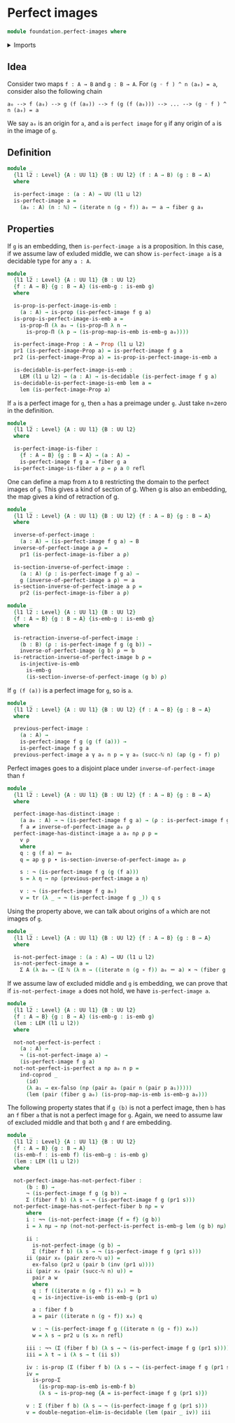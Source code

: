 # Perfect images

```agda
module foundation.perfect-images where
```

<details><summary>Imports</summary>

```agda
open import elementary-number-theory.natural-numbers

open import foundation.action-on-identifications-functions
open import foundation.decidable-types
open import foundation.dependent-pair-types
open import foundation.double-negation
open import foundation.iterating-functions
open import foundation.law-of-excluded-middle
open import foundation.negated-equality
open import foundation.negation
open import foundation.universe-levels

open import foundation-core.cartesian-product-types
open import foundation-core.coproduct-types
open import foundation-core.embeddings
open import foundation-core.empty-types
open import foundation-core.fibers-of-maps
open import foundation-core.function-types
open import foundation-core.identity-types
open import foundation-core.injective-maps
open import foundation-core.propositional-maps
open import foundation-core.propositions
open import foundation-core.transport-along-identifications
```

</details>

## Idea

Consider two maps `f : A → B` and `g : B → A`. For `(g ◦ f ) ^ n (a₀) = a`,
consider also the following chain

`a₀ --> f (a₀) --> g (f (a₀)) --> f (g (f (a₀))) --> ... --> (g ◦ f ) ^ n (a₀) = a`

We say `a₀` is an origin for `a`, and `a` is `perfect image` for `g` if any
origin of `a` is in the image of `g`.

## Definition

```agda
module _
  {l1 l2 : Level} {A : UU l1} {B : UU l2} (f : A → B) (g : B → A)
  where

  is-perfect-image : (a : A) → UU (l1 ⊔ l2)
  is-perfect-image a =
    (a₀ : A) (n : ℕ) → (iterate n (g ∘ f)) a₀ ＝ a → fiber g a₀
```

## Properties

If `g` is an embedding, then `is-perfect-image a` is a proposition. In this
case, if we assume law of exluded middle, we can show `is-perfect-image a` is a
decidable type for any `a : A`.

```agda
module _
  {l1 l2 : Level} {A : UU l1} {B : UU l2}
  {f : A → B} {g : B → A} (is-emb-g : is-emb g)
  where

  is-prop-is-perfect-image-is-emb :
    (a : A) → is-prop (is-perfect-image f g a)
  is-prop-is-perfect-image-is-emb a =
    is-prop-Π (λ a₀ → (is-prop-Π λ n →
      is-prop-Π (λ p → (is-prop-map-is-emb is-emb-g a₀))))

  is-perfect-image-Prop : A → Prop (l1 ⊔ l2)
  pr1 (is-perfect-image-Prop a) = is-perfect-image f g a
  pr2 (is-perfect-image-Prop a) = is-prop-is-perfect-image-is-emb a

  is-decidable-is-perfect-image-is-emb :
    LEM (l1 ⊔ l2) → (a : A) → is-decidable (is-perfect-image f g a)
  is-decidable-is-perfect-image-is-emb lem a =
    lem (is-perfect-image-Prop a)
```

If `a` is a perfect image for `g`, then `a` has a preimage under `g`. Just take
n=zero in the definition.

```agda
module _
  {l1 l2 : Level} {A : UU l1} {B : UU l2}
  where

  is-perfect-image-is-fiber :
    {f : A → B} {g : B → A} → (a : A) →
    is-perfect-image f g a → fiber g a
  is-perfect-image-is-fiber a ρ = ρ a 0 refl
```

One can define a map from `A` to `B` restricting the domain to the perfect
images of `g`. This gives a kind of section of g. When g is also an embedding,
the map gives a kind of retraction of g.

```agda
module _
  {l1 l2 : Level} {A : UU l1} {B : UU l2} {f : A → B} {g : B → A}
  where

  inverse-of-perfect-image :
    (a : A) → (is-perfect-image f g a) → B
  inverse-of-perfect-image a ρ =
    pr1 (is-perfect-image-is-fiber a ρ)

  is-section-inverse-of-perfect-image :
    (a : A) (ρ : is-perfect-image f g a) →
    g (inverse-of-perfect-image a ρ) ＝ a
  is-section-inverse-of-perfect-image a ρ =
    pr2 (is-perfect-image-is-fiber a ρ)
```

```agda
module _
  {l1 l2 : Level} {A : UU l1} {B : UU l2}
  {f : A → B} {g : B → A} {is-emb-g : is-emb g}
  where

  is-retraction-inverse-of-perfect-image :
    (b : B) (ρ : is-perfect-image f g (g b)) →
    inverse-of-perfect-image (g b) ρ ＝ b
  is-retraction-inverse-of-perfect-image b ρ =
    is-injective-is-emb
      is-emb-g
      (is-section-inverse-of-perfect-image (g b) ρ)
```

If `g (f (a))` is a perfect image for `g`, so is `a`.

```agda
module _
  {l1 l2 : Level} {A : UU l1} {B : UU l2} {f : A → B} {g : B → A}
  where

  previous-perfect-image :
    (a : A) →
    is-perfect-image f g (g (f (a))) →
    is-perfect-image f g a
  previous-perfect-image a γ a₀ n p = γ a₀ (succ-ℕ n) (ap (g ∘ f) p)
```

Perfect images goes to a disjoint place under `inverse-of-perfect-image` than
`f`

```agda
module _
  {l1 l2 : Level} {A : UU l1} {B : UU l2} {f : A → B} {g : B → A}
  where

  perfect-image-has-distinct-image :
    (a a₀ : A) → ¬ (is-perfect-image f g a) → (ρ : is-perfect-image f g a₀) →
    f a ≠ inverse-of-perfect-image a₀ ρ
  perfect-image-has-distinct-image a a₀ nρ ρ p =
    v ρ
    where
    q : g (f a) ＝ a₀
    q = ap g p ∙ is-section-inverse-of-perfect-image a₀ ρ

    s : ¬ (is-perfect-image f g (g (f a)))
    s = λ η → nρ (previous-perfect-image a η)

    v : ¬ (is-perfect-image f g a₀)
    v = tr (λ _ → ¬ (is-perfect-image f g _)) q s
```

Using the property above, we can talk about origins of `a` which are not images
of `g`.

```agda
module _
  {l1 l2 : Level} {A : UU l1} {B : UU l2} {f : A → B} {g : B → A}
  where

  is-not-perfect-image : (a : A) → UU (l1 ⊔ l2)
  is-not-perfect-image a =
    Σ A (λ a₀ → (Σ ℕ (λ n → ((iterate n (g ∘ f)) a₀ ＝ a) × ¬ (fiber g a₀))))
```

If we assume law of excluded middle and `g` is embedding, we can prove that if
`is-not-perfect-image a` does not hold, we have `is-perfect-image a`.

```agda
module _
  {l1 l2 : Level} {A : UU l1} {B : UU l2}
  {f : A → B} {g : B → A} (is-emb-g : is-emb g)
  (lem : LEM (l1 ⊔ l2))
  where

  not-not-perfect-is-perfect :
    (a : A) →
    ¬ (is-not-perfect-image a) →
    (is-perfect-image f g a)
  not-not-perfect-is-perfect a nρ a₀ n p =
    ind-coprod _
      (id)
      (λ a₁ → ex-falso (nρ (pair a₀ (pair n (pair p a₁)))))
      (lem (pair (fiber g a₀) (is-prop-map-is-emb is-emb-g a₀)))
```

The following property states that if `g (b)` is not a perfect image, then `b`
has an `f` fiber `a` that is not a perfect image for `g`. Again, we need to
assume law of excluded middle and that both `g` and `f` are embedding.

```agda
module _
  {l1 l2 : Level} {A : UU l1} {B : UU l2}
  {f : A → B} {g : B → A}
  (is-emb-f : is-emb f) (is-emb-g : is-emb g)
  (lem : LEM (l1 ⊔ l2))
  where

  not-perfect-image-has-not-perfect-fiber :
      (b : B) →
      ¬ (is-perfect-image f g (g b)) →
      Σ (fiber f b) (λ s → ¬ (is-perfect-image f g (pr1 s)))
  not-perfect-image-has-not-perfect-fiber b nρ = v
      where
      i : ¬¬ (is-not-perfect-image {f = f} (g b))
      i = λ nμ → nρ (not-not-perfect-is-perfect is-emb-g lem (g b) nμ)

      ii :
        is-not-perfect-image (g b) →
        Σ (fiber f b) (λ s → ¬ (is-perfect-image f g (pr1 s)))
      ii (pair x₀ (pair zero-ℕ u)) =
        ex-falso (pr2 u (pair b (inv (pr1 u))))
      ii (pair x₀ (pair (succ-ℕ n) u)) =
        pair a w
        where
        q : f ((iterate n (g ∘ f)) x₀) ＝ b
        q = is-injective-is-emb is-emb-g (pr1 u)

        a : fiber f b
        a = pair ((iterate n (g ∘ f)) x₀) q

        w : ¬ (is-perfect-image f g ((iterate n (g ∘ f)) x₀))
        w = λ s → pr2 u (s x₀ n refl)

      iii : ¬¬ (Σ (fiber f b) (λ s → ¬ (is-perfect-image f g (pr1 s))))
      iii = λ t → i (λ s → t (ii s))

      iv : is-prop (Σ (fiber f b) (λ s → ¬ (is-perfect-image f g (pr1 s))))
      iv =
        is-prop-Σ
          (is-prop-map-is-emb is-emb-f b)
          (λ s → is-prop-neg {A = is-perfect-image f g (pr1 s)})

      v : Σ (fiber f b) (λ s → ¬ (is-perfect-image f g (pr1 s)))
      v = double-negation-elim-is-decidable (lem (pair _ iv)) iii
```
